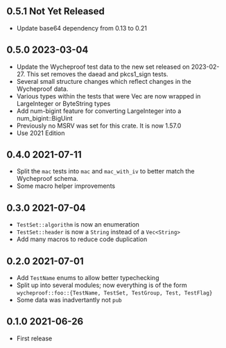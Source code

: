 ## 0.5.1 Not Yet Released

* Update base64 dependency from 0.13 to 0.21

## 0.5.0 2023-03-04

* Update the Wycheproof test data to the new set released on
  2023-02-27. This set removes the daead and pkcs1_sign tests.
* Several small structure changes which reflect changes in the
  Wycheproof data.
* Various types within the tests that were Vec<u8> are now
  wrapped in LargeInteger or ByteString types
* Add num-bigint feature for converting LargeInteger into
  a num_bigint::BigUint
* Previously no MSRV was set for this crate. It is now 1.57.0
* Use 2021 Edition

## 0.4.0 2021-07-11

* Split the `mac` tests into `mac` and `mac_with_iv` to better
  match the Wycheproof schema.
* Some macro helper improvements

## 0.3.0 2021-07-04

* `TestSet::algorithm` is now an enumeration
* `TestSet::header` is now a `String` instead of a `Vec<String>`
* Add many macros to reduce code duplication

## 0.2.0 2021-07-01

* Add `TestName` enums to allow better typechecking
* Split up into several modules; now everything is of the form
  `wycheproof::foo::{TestName, TestSet, TestGroup, Test, TestFlag}`
* Some data was inadvertantly not `pub`

## 0.1.0 2021-06-26

* First release

